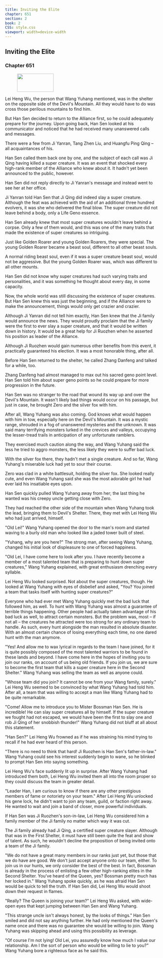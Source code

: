 ```yaml
---
title: Inviting the Elite
chapter: 651
section: 2
book: 2
CSS: style.css
viewport: width=device-width
---
```


## Inviting the Elite

### Chapter 651

<figure>
	<img src="../Images/gem.gif" alt="" id="gem" width="120" height="60" />
</figure>

Lei Heng Wu, the person that Wang Yuhang mentioned, was in the shelter on the opposite side of the Devil's Mountain. All they would have to do was cross those perilous mountains to find him.

But Han Sen decided to return to the Alliance first, so he could adequately prepare for the journey. Upon going back, Han Sen looked at his communicator and noticed that he had received many unanswered calls and messages.

There were a few from Ji Yanran, Tang Zhen Liu, and Huangfu Ping Qing – all acquaintances of his.

Han Sen called them back one by one, and the subject of each call was Ji Qing having killed a super creature. It was an event that shocked every high-rank member of the Alliance who knew about it. It hadn't yet been announced to the public, however.

Han Sen did not reply directly to Ji Yanran's message and instead went to see her at her office.

Ji Yanran told Han Sen that Ji Qing did indeed slay a super creature. Although the feat was achieved with the aid of an additional three hundred evolvers, it was she who delivered the final blow. The super creature did not leave behind a body, only a Life Geno essence.

Han Sen already knew that most super creatures wouldn't leave behind a corpse. Only a few of them would, and this was one of the many traits that made the existence of super creatures so intriguing.

Just like Golden Roarer and young Golden Roarers, they were special. The young Golden Roarer became a beast soul, different to all other beast souls.

A normal riding beast soul, even if it was a super creature beast soul, would not be aggressive. But the young Golden Roarer was, which was different to all other mounts.

Han Sen did not know why super creatures had such varying traits and personalities, and it was something he thought about every day, in some capacity.

Now, the whole world was still discussing the existence of super creatures. But Han Sen knew this was just the beginning, and if the Alliance were to make the announcement, things would only get crazier and crazier.

Although Ji Yanran did not tell him exactly, Han Sen knew that the Ji family would announce the news. They would proudly proclaim that the Ji family were the first to ever slay a super creature, and that it would be written down in history. It would be a great help for Ji Ruozhen when he asserted his position as leader of the Alliance.

Although Ji Ruozhen would gain numerous other benefits from this event, it practically guaranteed his election. It was a most honorable thing, after all.

Before Han Sen returned to the shelter, he called Zhang Danfeng and talked for a while, too.

Zhang Danfeng had almost managed to max out his sacred geno point level. Han Sen told him about super geno points so he could prepare for more progression in the future.

Han Sen was no stranger to the road that wound its way up and over the Devil's Mountain. It wasn't likely bad things would occur on his passage, but just in case, he brought Zero and the silver fox with him.

After all, Wang Yuhang was also coming. God knows what would happen with him in tow, especially here on the Devil's Mountain. It was a mystic range, shrouded in a fog of unanswered mysteries and the unknown. It was said many terrifying monsters lurked in the crevices and valleys, occupying the lesser-tread trails in anticipation of any unfortunate ramblers.

They exercised much caution along the way, and Wang Yuhang said the less he tried to aggro monsters, the less likely they were to suffer bad luck.

With the silver fox there, they hadn't met a single creature. And so far, Wang Yuhang's miserable luck had yet to sour their course.

Zero was clad in a white battlesuit, holding the silver fox. She looked really cute, and even Wang Yuhang said she was the most adorable girl he had ever laid his insatiable eyes upon.

Han Sen quickly pulled Wang Yuhang away from her; the last thing he wanted was his creepy uncle getting close with Zero.

They had reached the other side of the mountain when Wang Yuhang took the lead, bringing them to Devil's Shelter. There, they met with Lei Heng Wu who had just arrived, himself.

"Old Lei!" Wang Yuhang opened the door to the man's room and started waving to a burly old man who looked like a jaded tower built of steel.

"Yuhang, why are you here?" The strong man, after seeing Wang Yuhang, changed his initial look of displeasure to one of forced happiness.

"Old Lei, I have come here to look after you. I have recently become a member of a most talented team that is preparing to hunt down super creatures," Wang Yuhang explained, with great enthusiasm drenching every syllable.

Lei Heng Wu looked surprised. Not about the super creatures, though. He looked at Wang Yuhang with eyes of disbelief and asked, "You? You joined a team that tasks itself with hunting super creatures?"

Everyone who had ever met Wang Yuhang quickly met the bad luck that followed him, as well. To hunt with Wang Yuhang was almost a guarantee of terrible things happening. Other people had actually taken advantage of his bad luck as well, to attract certain monsters. But the problem was, most – if not all – the creatures he attracted were too strong for any ordinary team to handle. As such, every hunt alongside the man resulted in absolute disaster. With an almost certain chance of losing everything each time, no one dared hunt with the man anymore.

"Yes! And allow me to wax lyrical in regards to the team I have joined, for it is quite possibly composed of the most talented warriors to be found in these lands and beyond. I have come here in the hopes of inviting you to join our ranks, on account of us being old friends. If you join us, we are sure to become the first team that kills a super creature here in the Second Shelter." Wang Yuhang was selling the team as well as anyone could.

"Whose team did you join? It cannot be one from your Wang family, surely." Lei Heng Wu seemed to be convinced by what Wang Yuhang had told him. After all, a team that was willing to accept a man like Wang Yuhang had to be quite remarkable.

"Come! Allow me to introduce you to Mister Bossman Han Sen. He is incredible! He can slay super creatures all by himself. If the super creature we fought had not escaped, we would have been the first to slay one and rob Ji Qing of her snobbish thunder!" Wang Yuhang did not bluff at all about this statement.

"Han Sen?" Lei Heng Wu frowned as if he was straining his mind trying to recall if he had ever heard of this person.

"There is no need to think that hard! Ji Ruozhen is Han Sen's father-in-law." Wang Yuhang could see his interest suddenly begin to wane, so he blinked to prompt Han Sen into saying something.

Lei Heng Wu's face suddenly lit up in surprise. After Wang Yuhang had introduced them both, Lei Heng Wu invited them all into the room proper so they could discuss the team in greater detail.

"Leader Han, I am curious to know if there are any other prestigious members of fame or notoriety on your team." After Lei Heng Wu unlocked his gene lock, he didn't want to join any team, guild, or faction right away. He wanted to wait and join a band of closer, more powerful individuals.

If Han Sen was Ji Ruozhen's son-in-law, Lei Heng Wu considered him a family member of the Ji family no matter which way it was cut.

The Ji family already had Ji Qing, a certified super creature slayer. Although that was in the First Shelter, it must have still been quite the feat and show of talent. As such, he wouldn't decline the proposition of being invited onto a team of the Ji family.

"We do not have a great many members in our ranks just yet, but those that we do have are good. We don't just accept anyone onto our team, either. To join us in our hunts, we only consider the best of the best. In fact, Bossman is already in the process of enlisting a few other high-ranking elites in the Second Shelter. You've heard of the Queen, yes? Bossman pretty much has her locked in." Wang Yuhang spoke quickly, as he was afraid Han Sen would be quick to tell the truth. If Han Sen did, Lei Heng Wu would shoot down their request in flames.

"Really? The Queen is joining your team?" Lei Heng Wu asked, with wide-open eyes that kept jumping between Han Sen and Wang Yuhang.

"This strange uncle isn't always honest, by the looks of things." Han Sen smiled and did not say anything further. He had only mentioned the Queen's name once and there was no guarantee she would be willing to join. Wang Yuhang was skipping ahead and using this possibility as leverage.

"Of course I'm not lying! Old Lei, you assuredly know how much I value our relationship. Am I the sort of person who would be willing to lie to you?" Wang Yuhang bore a righteous face as he said this.
